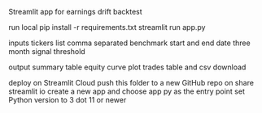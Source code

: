 Streamlit app for earnings drift backtest

run local
pip install -r requirements.txt
streamlit run app.py

inputs
tickers list comma separated
benchmark
start and end date
three month signal threshold

output
summary table
equity curve plot
trades table and csv download

deploy on Streamlit Cloud
push this folder to a new GitHub repo
on share streamlit io create a new app and choose app py as the entry point
set Python version to 3 dot 11 or newer
